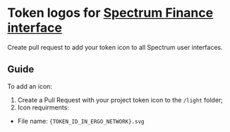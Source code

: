 # Token logos for [Spectrum Finance interface](https://app.spectrum.fi)
Create pull request to add your token icon to all Spectrum user interfaces.

## Guide

To add an icon:
1. Create a Pull Request with your project token icon to the `/light` folder;
2. Icon requirments:
- File name: `{TOKEN_ID_IN_ERGO_NETWORK}.svg`
